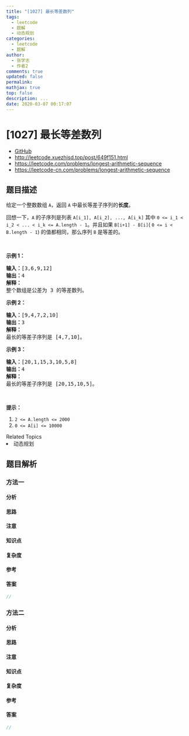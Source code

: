 ```yaml
---
title: "[1027] 最长等差数列"
tags:
  - leetcode
  - 题解
  - 动态规划
categories:
  - leetcode
  - 题解
author:
  - 张学志
  - 作者2
comments: true
updated: false
permalink:
mathjax: true
top: false
description: ...
date: 2020-03-07 00:17:07
---
```



# [1027] 最长等差数列
* [GitHub](https://github.com/algoboy101/LeetCodeCrowdsource/tree/master/_posts/QA/%5B1027%5D%20%E6%9C%80%E9%95%BF%E7%AD%89%E5%B7%AE%E6%95%B0%E5%88%97.md)
* http://leetcode.xuezhisd.top/post/649f151.html
* https://leetcode.com/problems/longest-arithmetic-sequence
* https://leetcode-cn.com/problems/longest-arithmetic-sequence


## 题目描述

<p>给定一个整数数组&nbsp;<code>A</code>，返回 <code>A</code>&nbsp;中最长等差子序列的<strong>长度</strong>。</p>

<p>回想一下，<code>A</code>&nbsp;的子序列是列表&nbsp;<code>A[i_1], A[i_2], ..., A[i_k]</code> 其中&nbsp;<code>0 &lt;= i_1 &lt; i_2 &lt; ... &lt; i_k &lt;= A.length - 1</code>。并且如果&nbsp;<code>B[i+1] - B[i]</code>(&nbsp;<code>0 &lt;= i &lt; B.length - 1</code>) 的值都相同，那么序列&nbsp;<code>B</code>&nbsp;是等差的。</p>

<p>&nbsp;</p>

<p><strong>示例 1：</strong></p>

<pre><strong>输入：</strong>[3,6,9,12]
<strong>输出：</strong>4
<strong>解释： </strong>
整个数组是公差为 3 的等差数列。
</pre>

<p><strong>示例 2：</strong></p>

<pre><strong>输入：</strong>[9,4,7,2,10]
<strong>输出：</strong>3
<strong>解释：</strong>
最长的等差子序列是 [4,7,10]。
</pre>

<p><strong>示例 3：</strong></p>

<pre><strong>输入：</strong>[20,1,15,3,10,5,8]
<strong>输出：</strong>4
<strong>解释：</strong>
最长的等差子序列是 [20,15,10,5]。
</pre>

<p>&nbsp;</p>

<p><strong>提示：</strong></p>

<ol>
	<li><code>2 &lt;= A.length &lt;= 2000</code></li>
	<li><code>0 &lt;= A[i] &lt;= 10000</code></li>
</ol>
<div><div>Related Topics</div><div><li>动态规划</li></div></div>


## 题目解析


### 方法一

#### 分析

#### 思路

#### 注意

#### 知识点

#### 复杂度

#### 参考

#### 答案

```cpp
//
```


### 方法二

#### 分析

#### 思路

#### 注意

#### 知识点

#### 复杂度

#### 参考

#### 答案

```cpp
//
```


